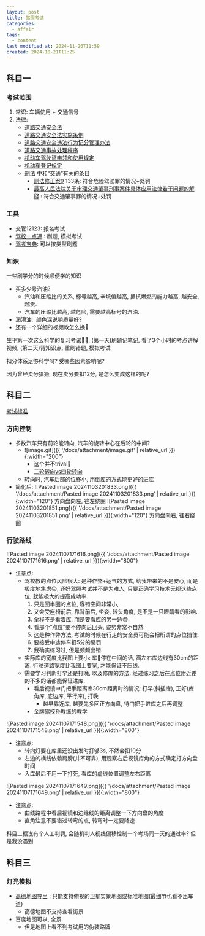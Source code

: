 ```yaml
---
layout: post
title: 驾照考试
categories:
  - affair
tags:
  - content
last_modified_at: 2024-11-26T11:59
created: 2024-10-21T11:25
---
```


## 科目一

### 考试范围

1. 常识: 车辆使用 + 交通信号
2. 法律:
	- [道路交通安全法](https://www.gov.cn/banshi/2005-08/23/content_25575.htm) 
	- [道路交通安全法实施条例](https://www.gov.cn/banshi/2005-08/23/content_25579.htm) 
	- [道路交通安全违法行为**记分**管理办法](https://www.gov.cn/gongbao/content/2022/content_5679697.htm) 
	- [道路交通事故处理程序](https://www.gov.cn/zhengce/2021-12/25/content_5712900.htm) 
	- [机动车驾驶证申领和使用规定](https://www.gov.cn/gongbao/content/2022/content_5679696.htm) 
	- [机动车登记规定](https://www.gov.cn/gongbao/content/2022/content_5682413.htm) 
	- [刑法](http://www.npc.gov.cn/zgrdw/npc/lfzt/rlys/2008-08/21/content_1882895.htm) 中和“交通”有关的条目
		- [刑法修正案9](https://www.spp.gov.cn/spp/fl/201802/t20180205_364562.shtml) 133条: 符合危险驾驶罪的情况+处罚
		- [最高人民法院关于审理交通肇事刑事案件具体应用法律若干问题的解释](http://gongbao.court.gov.cn/details/cf47fe33d0a96d2b796c91004aba25.html) : 符合交通肇事罪的情况+处罚

### 工具

- 交管12123: 报名考试
- [驾校一点通](https://www.jxedt.com) : 刷题, 模拟考试
- [驾考宝典](https://wuhan.jiakaobaodian.com/): 可以按类型刷题


### 知识

一些刷学分的时候顺便学的知识
- 买多少号汽油?
	- 汽油和压缩比的关系, 标号越高, 辛烷值越高, 抵抗爆燃的能力越高, 越安全, 越贵.
	- 汽车的压缩比越高, 越危险, 需要越高标号的汽油.
- 润滑油:  颜色深说明质量好?
- 还有一个详细的视频教怎么换🛞

生平第一次这么科学的复习考试😮‍💨, (第一天)刷题记笔记, 看了3个小时的考点讲解视频, (第二天)背知识点, 重刷错题, 模拟考试

扣分体系足够科学吗? 受哪些因素影响呢?

因为曾经卖分猖獗, 现在卖分要扣12分, 是怎么变成这样的呢?


## 科目二

[考试标准](https://zh.wikipedia.org/wiki/%E4%B8%AD%E5%8D%8E%E4%BA%BA%E6%B0%91%E5%85%B1%E5%92%8C%E5%9B%BD%E6%9C%BA%E5%8A%A8%E8%BD%A6%E9%A9%BE%E9%A9%B6%E4%BA%BA%E8%80%83%E8%AF%95) 

### 方向控制

- 多数汽车只有前轮能转向, 汽车的旋转中心在后轮的中间?
	- ![image.gif]({{ '/docs/attachment/image.gif' | relative_url }}){:width="200"} 
		- 这个并不trival🤔️
		- [二轮转向vs四轮转向](https://www.pcauto.com.cn/teach/qczs/0212/4785.html)
	- 转向时, 汽车后部的位移小, 用倒库的方式能更好的进库
- 简化后:  ![Pasted image 20241103201833.png]({{ '/docs/attachment/Pasted image 20241103201833.png' | relative_url }}){:width="120"}   方向盘向左, 往左绕圈 ![Pasted image 20241103201851.png]({{ '/docs/attachment/Pasted image 20241103201851.png' | relative_url }}){:width="120"}  方向盘向右, 往右绕圈

### 行驶路线

![Pasted image 20241107171616.png]({{ '/docs/attachment/Pasted image 20241107171616.png' | relative_url }}){:width="800"} 

- 注意点:
	- 驾校教的点位风险很大: 是种作弊+运气的方式, 给我带来的不是安心, 而是极度地焦虑😐, 还好驾照考试并不是为难人, 只要正确学习技术无视这些点位, 就能极大的提高成功率.
		 1. 只是回半圈的点位, 容错空间非常小, 
		 2. 又会受座椅前后, 靠背前后, 坐姿, 转头角度, 是不是一只眼睛看的影响.  
		 3. 全程不是看着库, 而是要看库的另一边😓. 
		 4. 看那个“点位”要不停向后回头, 姿势非常不自然. 
		 5. 这是种作弊方法, 考试的时候在行走的安全员可能会把所谓的点位挡住. 
		 6. 要接受中途停车扣5分的惩罚 
		 7. 我确实练习过, 但是频频出错.  
	- 实际库的宽度比我图上要小: 车🚗停在中间的话, 离左右库边线有30cm的距离. 行驶道路宽度比我图上要宽, 才能保证不压线.
	- 需要学习判断打早还是打晚, 以及修库的方法. 经过练习之后在点位附近差的不多的话都能保证进库.
		- 看后视镜中门把手距离库30cm距离时的情况: 打早(斜插库), 正好(库角库, 底边库, 平行库), 打晚
			- 越早靠近库, 越要先多回正方向盘, 待门把手进库之后再调整
		- [金牌驾校孙教练的教学](https://www.youtube.com/channel/UCYEajAHNuIkvry97Q9zI5lQ/videos) 

![Pasted image 20241107171548.png]({{ '/docs/attachment/Pasted image 20241107171548.png' | relative_url }}){:width="800"} 

- 注意点:
	- 转向灯要在库里还没出发时打够3s, 不然会扣10分
	- 左边的横线依赖肩膀(并不可靠), 用观察右后视镜库角的方式确定打方向盘时间
	- 入库最后不用一下打死, 看库的虚线位置调整左右距离


![Pasted image 20241107171649.png]({{ '/docs/attachment/Pasted image 20241107171649.png' | relative_url }}){:width="800"} 

- 注意点:
	- 曲线路程中看后视镜和边缘线的距离调整一下方向盘的角度
	- 直角注意不要错过转弯的点, 转弯时一定要降速


科目二据说有个人工判罚, 会随机判人视线偏移控制一个考场同一天的通过率? 但是我没遇到

## 科目三

### 灯光模拟

-  [高德地图导出](https://lbs.amap.com/api/wia/tutorial/application/export_map)  : 只能支持俯视的卫星实景地图或标准地图(最细节也看不出车道)
	- 高德地图不支持查看街景
- 百度地图可以, 全景
	- 但是地图上看不到考试用的伪装路牌


